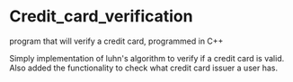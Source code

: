 # Credit_card_verification
program that will verify a credit card, programmed in C++

Simply implementation of luhn's algorithm to verify if a credit card is valid.
Also added the functionality to check what credit card issuer a user has.
